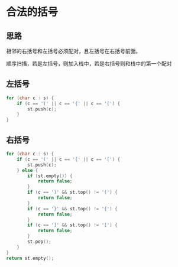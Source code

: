 # 合法的括号

## 思路

相邻的右括号和左括号必须配对，且左括号在右括号前面。

顺序扫描，若是左括号，则加入栈中，若是右括号则和栈中的第一个配对

## 左括号

```c++
for (char c : s) {
    if (c == '(' || c == '{' || c == '[') {
        st.push(c);
    }
}
```

## 右括号

```c++
for (char c : s) {
    if (c == '(' || c == '{' || c == '[') {
        st.push(c);
    } else {
        if (st.empty()) {
            return false;
        }
        if (c == ')' && st.top() != '(') {
            return false;
        }
        if (c == '}' && st.top() != '{') {
            return false;
        }
        if (c == ']' && st.top() != '[') {
            return false;
        }
        st.pop();
    }
}
return st.empty();
```



